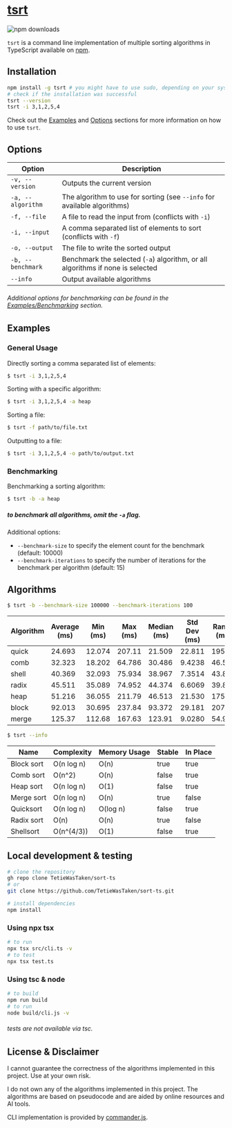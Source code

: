 # [tsrt](https://www.npmjs.com/package/tsrt)
<img src="https://img.shields.io/npm/dm/tsrt" alt="npm downloads" />
 
`tsrt` is a command line implementation of multiple sorting algorithms in TypeScript available on [npm](https://www.npmjs.com/package/tsrt).

## Installation

```bash
npm install -g tsrt # you might have to use sudo, depending on your system
# check if the installation was successful
tsrt --version
tsrt -i 3,1,2,5,4
```

Check out the [Examples](#examples) and [Options](#options) sections for more information on how to use `tsrt`.

## Options

| Option               | Description                                                                 |
|----------------------|-----------------------------------------------------------------------------|
| `-v, --version`      | Outputs the current version                                                 |
| `-a, --algorithm`    | The algorithm to use for sorting (see `--info` for available algorithms)    |
| `-f, --file`         | A file to read the input from (conflicts with `-i`)                         |
| `-i, --input`        | A comma separated list of elements to sort (conflicts with `-f`)            |
| `-o, --output`       | The file to write the sorted output                                         |
| `-b, --benchmark`    | Benchmark the selected (`-a`) algorithm, or all algorithms if none is selected |
| `--info`             | Output available algorithms                                                 |
###### Additional options for benchmarking can be found in the [Examples/Benchmarking](#benchmarking) section.

## Examples

### General Usage
Directly sorting a comma separated list of elements:

```bash
$ tsrt -i 3,1,2,5,4
```

Sorting with a specific algorithm:

```bash
$ tsrt -i 3,1,2,5,4 -a heap
```

Sorting a file:

```bash
$ tsrt -f path/to/file.txt
```

Outputting to a file:

```bash
$ tsrt -i 3,1,2,5,4 -o path/to/output.txt
```

### Benchmarking
Benchmarking a sorting algorithm:

```bash
$ tsrt -b -a heap
```
##### to benchmark all algorithms, omit the `-a` flag.

Additional options:
- `--benchmark-size` to specify the element count for the benchmark (default: 10000)
- `--benchmark-iterations` to specify the number of iterations for the benchmark per algorithm (default: 15)

## Algorithms
```bash
$ tsrt -b --benchmark-size 100000 --benchmark-iterations 100
```
| Algorithm | Average (ms) | Min (ms) | Max (ms) | Median (ms) | Std Dev (ms) | Range (ms) | ms/element   |
|-----------|--------------|----------|----------|-------------|--------------|------------|--------------|
| quick     | 24.693       | 12.074   | 207.11   | 21.509      | 22.811       | 195.04     | 0.00024693   |
| comb      | 32.323       | 18.202   | 64.786   | 30.486      | 9.4238       | 46.584     | 0.00032323   |
| shell     | 40.369       | 32.093   | 75.934   | 38.967      | 7.3514       | 43.840     | 0.00040369   |
| radix     | 45.511       | 35.089   | 74.952   | 44.374      | 6.6069       | 39.863     | 0.00045511   |
| heap      | 51.216       | 36.055   | 211.79   | 46.513      | 21.530       | 175.73     | 0.00051216   |
| block     | 92.013       | 30.695   | 237.84   | 93.372      | 29.181       | 207.14     | 0.00092013   |
| merge     | 125.37       | 112.68   | 167.63   | 123.91      | 9.0280       | 54.947     | 0.0012537    |

```bash
$ tsrt --info
```

| Name         | Complexity   | Memory Usage | Stable | In Place |
|--------------|--------------|--------------|--------|----------|
| Block sort   | O(n log n)   | O(n)         | true   | true     |
| Comb sort    | O(n^2)       | O(n)         | false  | true     |
| Heap sort    | O(n log n)   | O(1)         | false  | true     |
| Merge sort   | O(n log n)   | O(n)         | true   | false    |
| Quicksort    | O(n log n)   | O(log n)     | false  | true     |
| Radix sort   | O(n)         | O(n)         | true   | false    |
| Shellsort    | O(n^(4/3))   | O(1)         | false  | true     |

## Local development & testing
```bash
# clone the repository
gh repo clone TetieWasTaken/sort-ts
# or
git clone https://github.com/TetieWasTaken/sort-ts.git
```

```bash
# install dependencies
npm install
```

### Using npx tsx
```bash
# to run
npx tsx src/cli.ts -v
# to test
npx tsx test.ts
```

### Using tsc & node
```bash
# to build
npm run build
# to run
node build/cli.js -v
```
###### tests are not available via tsc.

## License & Disclaimer
I cannot guarantee the correctness of the algorithms implemented in this project. Use at your own risk.

I do not own any of the algorithms implemented in this project. The algorithms are based on pseudocode and are aided by online resources and AI tools.

CLI implementation is provided by [commander.js](https://github.com/tj/commander.js/).